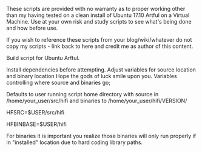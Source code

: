 These scripts are provided with no warranty as to proper working other than my having tested on a clean install of Ubuntu 17.10 Artful on a Virtual Machine. Use at your own risk and study scripts to see what's being done and how before use.

If you wish to reference these scripts from your blog/wiki/whatever do not copy my scripts - link back to here and credit me as author of this content.

Build script for Ubuntu Arftul.

Install dependencies before attempting.
Adjust variables for source location and binary location
Hope the gods of luck smile upon you.
Variables controlling where source and binaries go;

Defaults to user running script home directory with source in /home/your_user/src/hifi and binaries to /home/your_user/hifi/VERSION/

HFSRC=$USER/src/hifi

HFBINBASE=$USER/hifi

For binaries it is important you realize those binaries will only run properly if in "installed" location due to hard coding library paths.
